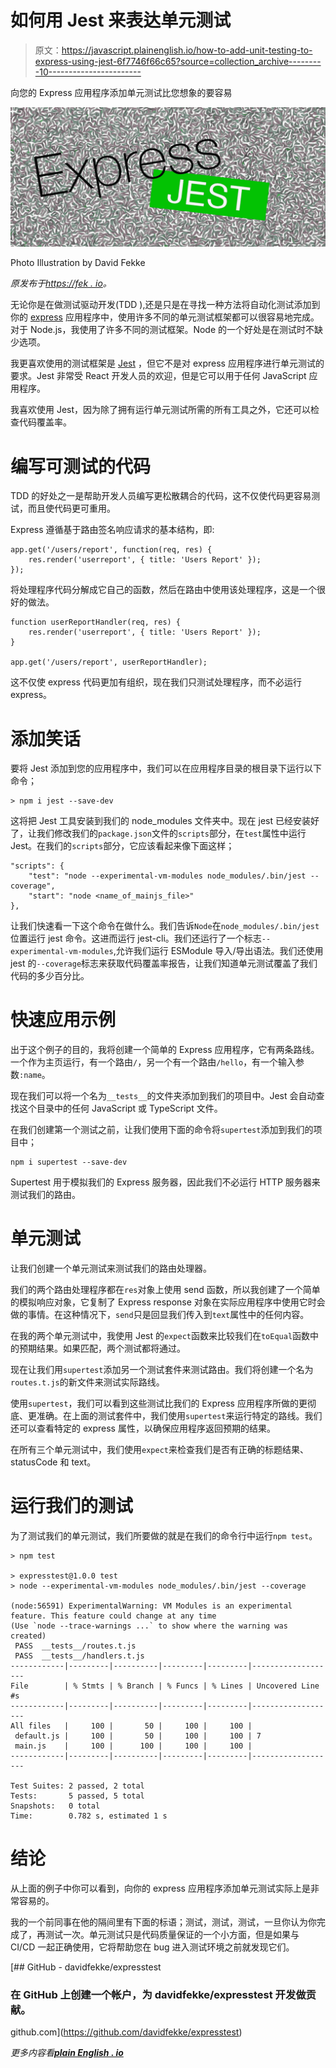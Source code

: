 # 如何用 Jest 来表达单元测试

> 原文：<https://javascript.plainenglish.io/how-to-add-unit-testing-to-express-using-jest-6f7746f66c65?source=collection_archive---------10----------------------->

向您的 Express 应用程序添加单元测试比您想象的要容易

![](img/09875ee8454ea37a1dec946ae50fd436.png)

Photo Illustration by David Fekke

*原发布于*[*https://fek . io*](https://fek.io/blog/how-to-add-unit-testing-to-express-using-jest/)*。*

无论你是在做测试驱动开发(TDD ),还是只是在寻找一种方法将自动化测试添加到你的 [express](https://expressjs.com) 应用程序中，使用许多不同的单元测试框架都可以很容易地完成。对于 Node.js，我使用了许多不同的测试框架。Node 的一个好处是在测试时不缺少选项。

我更喜欢使用的测试框架是 [Jest](https://jestjs.io/) ，但它不是对 express 应用程序进行单元测试的要求。Jest 非常受 React 开发人员的欢迎，但是它可以用于任何 JavaScript 应用程序。

我喜欢使用 Jest，因为除了拥有运行单元测试所需的所有工具之外，它还可以检查代码覆盖率。

# 编写可测试的代码

TDD 的好处之一是帮助开发人员编写更松散耦合的代码，这不仅使代码更容易测试，而且使代码更可重用。

Express 遵循基于路由签名响应请求的基本结构，即:

```
app.get('/users/report', function(req, res) {
    res.render('userreport', { title: 'Users Report' });
});
```

将处理程序代码分解成它自己的函数，然后在路由中使用该处理程序，这是一个很好的做法。

```
function userReportHandler(req, res) {
    res.render('userreport', { title: 'Users Report' });
}

app.get('/users/report', userReportHandler);
```

这不仅使 express 代码更加有组织，现在我们只测试处理程序，而不必运行 express。

# 添加笑话

要将 Jest 添加到您的应用程序中，我们可以在应用程序目录的根目录下运行以下命令；

```
> npm i jest --save-dev
```

这将把 Jest 工具安装到我们的 node_modules 文件夹中。现在 jest 已经安装好了，让我们修改我们的`package.json`文件的`scripts`部分，在`test`属性中运行 Jest。在我们的`scripts`部分，它应该看起来像下面这样；

```
"scripts": {
    "test": "node --experimental-vm-modules node_modules/.bin/jest --coverage",
    "start": "node <name_of_mainjs_file>"
},
```

让我们快速看一下这个命令在做什么。我们告诉`Node`在`node_modules/.bin/jest`位置运行 jest 命令。这进而运行 jest-cli。我们还运行了一个标志`--experimental-vm-modules`,允许我们运行 ESModule 导入/导出语法。我们还使用 jest 的`--coverage`标志来获取代码覆盖率报告，让我们知道单元测试覆盖了我们代码的多少百分比。

# 快速应用示例

出于这个例子的目的，我将创建一个简单的 Express 应用程序，它有两条路线。一个作为主页运行，有一个路由`/`，另一个有一个路由`/hello`，有一个输入参数`:name`。

现在我们可以将一个名为`__tests__`的文件夹添加到我们的项目中。Jest 会自动查找这个目录中的任何 JavaScript 或 TypeScript 文件。

在我们创建第一个测试之前，让我们使用下面的命令将`supertest`添加到我们的项目中；

```
npm i supertest --save-dev
```

Supertest 用于模拟我们的 Express 服务器，因此我们不必运行 HTTP 服务器来测试我们的路由。

# 单元测试

让我们创建一个单元测试来测试我们的路由处理器。

我们的两个路由处理程序都在`res`对象上使用 send 函数，所以我创建了一个简单的模拟响应对象，它复制了 Express response 对象在实际应用程序中使用它时会做的事情。在这种情况下，`send`只是回显我们传入到`text`属性中的任何内容。

在我的两个单元测试中，我使用 Jest 的`expect`函数来比较我们在`toEqual`函数中的预期结果。如果匹配，两个测试都将通过。

现在让我们用`supertest`添加另一个测试套件来测试路由。我们将创建一个名为`routes.t.js`的新文件来测试实际路线。

使用`supertest`，我们可以看到这些测试比我们的 Express 应用程序所做的更彻底、更准确。在上面的测试套件中，我们使用`supertest`来运行特定的路线。我们还可以查看特定的 express 属性，以确保应用程序返回预期的结果。

在所有三个单元测试中，我们使用`expect`来检查我们是否有正确的标题结果、statusCode 和 text。

# 运行我们的测试

为了测试我们的单元测试，我们所要做的就是在我们的命令行中运行`npm test`。

```
> npm test

> expresstest@1.0.0 test
> node --experimental-vm-modules node_modules/.bin/jest --coverage

(node:56591) ExperimentalWarning: VM Modules is an experimental feature. This feature could change at any time
(Use `node --trace-warnings ...` to show where the warning was created)
 PASS  __tests__/routes.t.js
 PASS  __tests__/handlers.t.js
------------|---------|----------|---------|---------|-------------------
File        | % Stmts | % Branch | % Funcs | % Lines | Uncovered Line #s
------------|---------|----------|---------|---------|-------------------
All files   |     100 |       50 |     100 |     100 |
 default.js |     100 |       50 |     100 |     100 | 7
 main.js    |     100 |      100 |     100 |     100 |
------------|---------|----------|---------|---------|-------------------

Test Suites: 2 passed, 2 total
Tests:       5 passed, 5 total
Snapshots:   0 total
Time:        0.782 s, estimated 1 s
```

# 结论

从上面的例子中你可以看到，向你的 express 应用程序添加单元测试实际上是非常容易的。

我的一个前同事在他的隔间里有下面的标语；测试，测试，测试，一旦你认为你完成了，再测试一次。单元测试只是代码质量保证的一个小方面，但是如果与 CI/CD 一起正确使用，它将帮助您在 bug 进入测试环境之前就发现它们。

[](https://github.com/davidfekke/expresstest) [## GitHub - davidfekke/expresstest

### 在 GitHub 上创建一个帐户，为 davidfekke/expresstest 开发做贡献。

github.com](https://github.com/davidfekke/expresstest) 

*更多内容看*[***plain English . io***](http://plainenglish.io/)